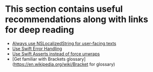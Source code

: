 # This section contains useful recommendations along with links for deep reading

- [Always use NSLocalizedString for user-facing texts](http://nshipster.com/nslocalizedstring/)
- [Use Swift Error Handling](https://www.raywenderlich.com/130197/magical-error-handling-swift)
- [Use Swift Asserts instead of force unwraps](http://blog.krzyzanowskim.com/2015/03/09/swift-asserts-the-missing-manual/)
- [Get familiar with Brackets glossary](https://en.wikipedia.org/wiki/Bracket for glossary)
